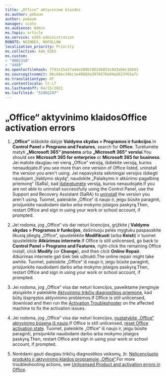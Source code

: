 ```yaml
---
title: „Office“ aktyvinimo klaidos
ms.author: pebaum
author: pebaum
manager: scotv
ms.audience: Admin
ms.topic: article
ms.service: o365-administration
ROBOTS: NOINDEX, NOFOLLOW
localization_priority: Priority
ms.collection: Adm_O365
ms.custom:
- "9002310"
- "4489"
ms.openlocfilehash: f791c15a57a4da209b7802db853c0d3ab6c1b681
ms.sourcegitcommit: 8bc60ec34bc1e40685e3976576e04a2623f63a7c
ms.translationtype: HT
ms.contentlocale: lt-LT
ms.lasthandoff: 04/15/2021
ms.locfileid: "51802247"
---
```

# <a name="office-activation-errors"></a><span data-ttu-id="856dd-102">„Office“ aktyvinimo klaidos</span><span class="sxs-lookup"><span data-stu-id="856dd-102">Office activation errors</span></span>

1. <span data-ttu-id="856dd-103">**„Office“** ieškokite dalyje **Valdymo skydas > Programos ir funkcijos**.</span><span class="sxs-lookup"><span data-stu-id="856dd-103">In **Control Panel > Programs and Features**, search for **Office**.</span></span> <span data-ttu-id="856dd-104">Turėtumėte matyti **„Microsoft 365“ įmonėms** arba **„Microsoft 365“ verslui**.</span><span class="sxs-lookup"><span data-stu-id="856dd-104">You should see **Microsoft 365 for enterprise** or **Microsoft 365 for business**.</span></span> <span data-ttu-id="856dd-105">Jei matote daugiau nei vieną „Office“ versiją, išdiekite versiją, kurios nenaudojate.</span><span class="sxs-lookup"><span data-stu-id="856dd-105">If you see more than one version of Office listed, uninstall the version you aren't using.</span></span> <span data-ttu-id="856dd-106">Jei nepavyksta sėkmingai versijos išdiegti naudojant „Valdymo skydą“, naudokite „Palaikymo ir atkūrimo pagalbinę priemonę“ (SaRa), kad [išdiegtumėte](https://aka.ms/SARA-OfficeUninstall-Alchemy) versiją, kurios nenaudojate.</span><span class="sxs-lookup"><span data-stu-id="856dd-106">If you are not able to uninstall successfully using the Control Panel, use the Support and Recovery Assistant (SaRA) to [uninstall](https://aka.ms/SARA-OfficeUninstall-Alchemy) the version you aren't using.</span></span> <span data-ttu-id="856dd-107">Tuomet, paleiskite „Office“ iš naujo ir, jeigu būsite paraginti, prisijunkite naudodami darbo arba mokymo įstaigos paskyrą.</span><span class="sxs-lookup"><span data-stu-id="856dd-107">Then, restart Office and sign in using your work or school account, if prompted.</span></span> 

2. <span data-ttu-id="856dd-108">Jei rodoma, jog „Office“ vis dar neturi licencijos, grįžkite į **Valdymo skydas > Programos ir funkcijos**, dešiniuoju pelės mygtuku paspauskite likusią įdiegtą „Office“, spustelėkite **Modifikuoti** (arba **Keisti**) ir tuomet spustelėkite **Atkūrimas internete**.</span><span class="sxs-lookup"><span data-stu-id="856dd-108">If Office is still unlicensed, go back to **Control Panel > Programs and Features**, right-click the remaining Office install, click **Modify** (or **Change**), and then click **Online Repair**.</span></span> <span data-ttu-id="856dd-109">Atkūrimas internete gali šiek tiek užtrukti.</span><span class="sxs-lookup"><span data-stu-id="856dd-109">The online repair might take awhile.</span></span> <span data-ttu-id="856dd-110">Tuomet, paleiskite „Office“ iš naujo ir, jeigu būsite paraginti, prisijunkite naudodami darbo arba mokymo įstaigos paskyrą.</span><span class="sxs-lookup"><span data-stu-id="856dd-110">Then, restart Office and sign in using your work or school account, if prompted.</span></span> 

3. <span data-ttu-id="856dd-111">Jei rodoma, jog „Office“ visa dar neturi licencijos, paveiktame įrenginyje atsiųskite ir paleiskite [Aktyvinimo trikčių diagnostikos priemonę](https://aka.ms/SARA-OfficeActivation-Alchemy), kad būtų išspręstos aktyvinimo problemos.</span><span class="sxs-lookup"><span data-stu-id="856dd-111">If Office is still unlicensed, download and then run the [Activation Troubleshooter](https://aka.ms/SARA-OfficeActivation-Alchemy) on the affected machine to fix the activation issues.</span></span> 

4. <span data-ttu-id="856dd-112">Jei rodoma, jog „Office“ visa dar neturi licencijos, [nustatykite „Office“ aktyvinimo būseną iš naujo](https://docs.microsoft.com/office365/troubleshoot/activation/reset-office-365-proplus-activation-state).</span><span class="sxs-lookup"><span data-stu-id="856dd-112">If Office is still unlicensed, [reset Office activation state](https://docs.microsoft.com/office365/troubleshoot/activation/reset-office-365-proplus-activation-state).</span></span> <span data-ttu-id="856dd-113">Tuomet, paleiskite „Office“ iš naujo ir, jeigu būsite paraginti, prisijunkite naudodami darbo arba mokymo įstaigos paskyrą.</span><span class="sxs-lookup"><span data-stu-id="856dd-113">Then, restart Office and sign in using your work or school account, if prompted.</span></span>  

5. <span data-ttu-id="856dd-114">Norėdami gauti daugiau trikčių diagnostikos veiksmų, žr. [Nelicencijuoto produkto ir aktyvinimo klaidos programoje „Office“](https://support.office.com/article/unlicensed-product-and-activation-errors-in-office-0d23d3c0-c19c-4b2f-9845-5344fedc4380).</span><span class="sxs-lookup"><span data-stu-id="856dd-114">For more troubleshooting actions, see [Unlicensed Product and activation errors in Office](https://support.office.com/article/unlicensed-product-and-activation-errors-in-office-0d23d3c0-c19c-4b2f-9845-5344fedc4380).</span></span>
